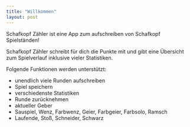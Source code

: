 ```yaml
---
title: "Willkommen"
layout: post
---
```


Schafkopf Zähler ist eine App zum aufschreiben von Schafkopf Spielständen!

Schafkopf Zähler schreibt für dich die Punkte mit und gibt eine Übersicht zum Spielverlauf inklusive vieler Statistiken.

Folgende Funktionen werden unterstützt:
- unendlich viele Runden aufschreiben
- Spiel speichern
- verschiedenste Statistiken
- Runde zurücknehmen
- aktueller Geber
- Sauspiel, Wenz, Farbwenz, Geier, Farbgeier, Farbsolo, Ramsch
- Laufende, Stoß, Schneider, Schwarz

[jekyll-docs]: http://jekyllrb.com/docs/home
[jekyll-gh]:   https://github.com/jekyll/jekyll
[jekyll-talk]: https://talk.jekyllrb.com/
